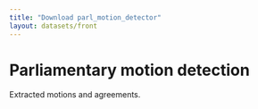 ```yaml
---
title: "Download parl_motion_detector"
layout: datasets/front
---
```


# Parliamentary motion detection

Extracted motions and agreements.
